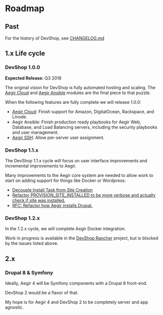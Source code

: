 # Roadmap

## Past

For the history of DevShop, see [CHANGELOG.md](http://github.com)

## 1.x Life cycle

### DevShop 1.0.0

**Expected Release:** Q3 2016

The original vision for DevShop is fully automated hosting and scaling. The [Aegir Cloud](http://drupal.org/project/aegir_cloud) and [Aegir Ansible](http://drupal.org/project/aegir_ansible) modules are the final piece to that puzzle.

When the following features are fully complete we will release 1.0.0:

* [Aegir Cloud](http://drupal.org/project/aegir_cloud): Finish support for Amazon, DigitalOcean, Rackspace, and Linode.
* Aegir Ansible: Finish production ready playbooks for Aegir Web, Database, and Load Balancing servers, including the security playbooks and user management.
* [Aegir SSH](http://drupal.org/project/aegir_ssh): Allow per-server user assignment.

### DevShop 1.1.x

The DevShop 1.1.x cycle will focus on user interface improvements and incremental improvements to Aegir.

Many improvements to the Aegir core system are needed to allow work to start on adding support for things like Docker or Wordpress:

* [Decouple Install Task from Site Creation](https://www.drupal.org/node/2754069)
* [Refactor PROVISION\_SITE\_INSTALLED to be more verbose and actually check if site was installed.](https://www.drupal.org/node/2764245)
* [RFC: Refactor how Aegir installs Drupal.](https://www.drupal.org/node/2770077)

### DevShop 1.2.x

In the 1.2.x cycle, we will complete Aegir Docker integration.

Work in progress is available in the [DevShop Rancher](http://github.com/opendevshop/devshop_rancher) project, but is blocked by the issues listed above.

## 2.x

### Drupal 8 & Symfony

Ideally, Aegir 4 will be Symfony components with a Drupal 8 front-end.

DevShop 2 would be a flavor of that.

My hope is for Aegir 4 and DevShop 2 to be completely server and app agnostic.

